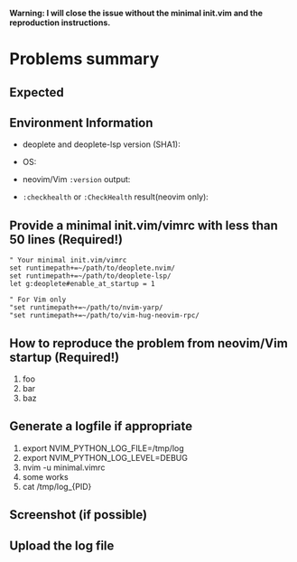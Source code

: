 **Warning:  I will close the issue without the minimal init.vim and the reproduction instructions.**

# Problems summary


## Expected


## Environment Information

 * deoplete and deoplete-lsp version (SHA1):

 * OS:

 * neovim/Vim `:version` output:

 * `:checkhealth` or `:CheckHealth` result(neovim only):

## Provide a minimal init.vim/vimrc with less than 50 lines (Required!)

```vim
" Your minimal init.vim/vimrc
set runtimepath+=~/path/to/deoplete.nvim/
set runtimepath+=~/path/to/deoplete-lsp/
let g:deoplete#enable_at_startup = 1

" For Vim only
"set runtimepath+=~/path/to/nvim-yarp/
"set runtimepath+=~/path/to/vim-hug-neovim-rpc/
```


## How to reproduce the problem from neovim/Vim startup (Required!)

 1. foo
 2. bar
 3. baz


## Generate a logfile if appropriate

 1. export NVIM_PYTHON_LOG_FILE=/tmp/log
 2. export NVIM_PYTHON_LOG_LEVEL=DEBUG
 3. nvim -u minimal.vimrc
 4. some works
 5. cat /tmp/log_{PID}


## Screenshot (if possible)


## Upload the log file
